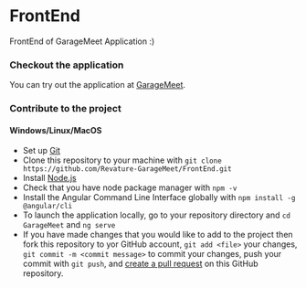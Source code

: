 # FrontEnd
FrontEnd of GarageMeet Application :)

### Checkout the application

You can try out the application at [GarageMeet](https://garagemeetui.azurewebsites.net/).

### Contribute to the project

#### Windows/Linux/MacOS

- Set up [Git](https://docs.github.com/en/get-started/quickstart/set-up-git)
- Clone this repository to your machine with `git clone https://github.com/Revature-GarageMeet/FrontEnd.git`
- Install [Node.js](https://nodejs.org/en/download/)
- Check that you have node package manager with `npm -v`
- Install the Angular Command Line Interface globally with `npm install -g @angular/cli`
- To launch the application locally, go to your repository directory and `cd GarageMeet` and `ng serve`
- If you have made changes that you would like to add to the project then fork this repository to yor GitHub account, `git add <file>` your changes, `git commit -m <commit message>` to commit your changes, push your commit with `git push`, and [create a pull request](https://github.com/marketplace/actions/create-pull-request#:~:text=Action%20inputs%20%20%20%20Name%20%20,%5Bcreate-pull-request%5D%20automated%20change%20%2016%20more%20rows%20) on this GitHub repository.